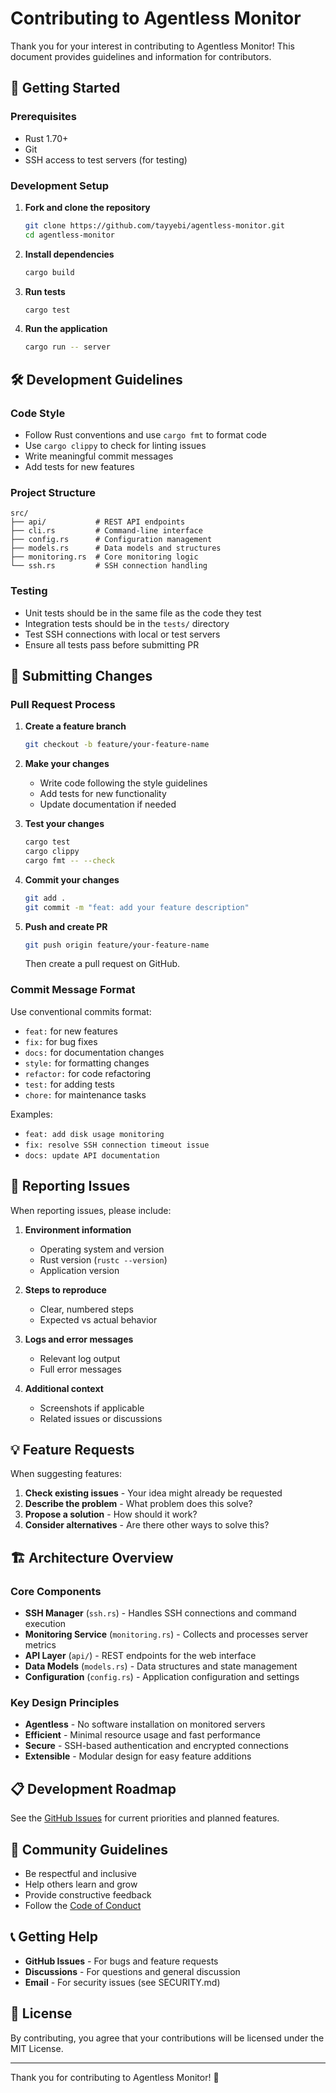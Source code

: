 # Contributing to Agentless Monitor

Thank you for your interest in contributing to Agentless Monitor! This document provides guidelines and information for contributors.

## 🚀 Getting Started

### Prerequisites

- Rust 1.70+ 
- Git
- SSH access to test servers (for testing)

### Development Setup

1. **Fork and clone the repository**
   ```bash
   git clone https://github.com/tayyebi/agentless-monitor.git
   cd agentless-monitor
   ```

2. **Install dependencies**
   ```bash
   cargo build
   ```

3. **Run tests**
   ```bash
   cargo test
   ```

4. **Run the application**
   ```bash
   cargo run -- server
   ```

## 🛠️ Development Guidelines

### Code Style

- Follow Rust conventions and use `cargo fmt` to format code
- Use `cargo clippy` to check for linting issues
- Write meaningful commit messages
- Add tests for new features

### Project Structure

```
src/
├── api/           # REST API endpoints
├── cli.rs         # Command-line interface
├── config.rs      # Configuration management
├── models.rs      # Data models and structures
├── monitoring.rs  # Core monitoring logic
└── ssh.rs         # SSH connection handling
```

### Testing

- Unit tests should be in the same file as the code they test
- Integration tests should be in the `tests/` directory
- Test SSH connections with local or test servers
- Ensure all tests pass before submitting PR

## 📝 Submitting Changes

### Pull Request Process

1. **Create a feature branch**
   ```bash
   git checkout -b feature/your-feature-name
   ```

2. **Make your changes**
   - Write code following the style guidelines
   - Add tests for new functionality
   - Update documentation if needed

3. **Test your changes**
   ```bash
   cargo test
   cargo clippy
   cargo fmt -- --check
   ```

4. **Commit your changes**
   ```bash
   git add .
   git commit -m "feat: add your feature description"
   ```

5. **Push and create PR**
   ```bash
   git push origin feature/your-feature-name
   ```
   Then create a pull request on GitHub.

### Commit Message Format

Use conventional commits format:
- `feat:` for new features
- `fix:` for bug fixes
- `docs:` for documentation changes
- `style:` for formatting changes
- `refactor:` for code refactoring
- `test:` for adding tests
- `chore:` for maintenance tasks

Examples:
- `feat: add disk usage monitoring`
- `fix: resolve SSH connection timeout issue`
- `docs: update API documentation`

## 🐛 Reporting Issues

When reporting issues, please include:

1. **Environment information**
   - Operating system and version
   - Rust version (`rustc --version`)
   - Application version

2. **Steps to reproduce**
   - Clear, numbered steps
   - Expected vs actual behavior

3. **Logs and error messages**
   - Relevant log output
   - Full error messages

4. **Additional context**
   - Screenshots if applicable
   - Related issues or discussions

## 💡 Feature Requests

When suggesting features:

1. **Check existing issues** - Your idea might already be requested
2. **Describe the problem** - What problem does this solve?
3. **Propose a solution** - How should it work?
4. **Consider alternatives** - Are there other ways to solve this?

## 🏗️ Architecture Overview

### Core Components

- **SSH Manager** (`ssh.rs`) - Handles SSH connections and command execution
- **Monitoring Service** (`monitoring.rs`) - Collects and processes server metrics
- **API Layer** (`api/`) - REST endpoints for the web interface
- **Data Models** (`models.rs`) - Data structures and state management
- **Configuration** (`config.rs`) - Application configuration and settings

### Key Design Principles

- **Agentless** - No software installation on monitored servers
- **Efficient** - Minimal resource usage and fast performance
- **Secure** - SSH-based authentication and encrypted connections
- **Extensible** - Modular design for easy feature additions

## 📋 Development Roadmap

See the [GitHub Issues](https://github.com/tayyebi/agentless-monitoring/issues) for current priorities and planned features.

## 🤝 Community Guidelines

- Be respectful and inclusive
- Help others learn and grow
- Provide constructive feedback
- Follow the [Code of Conduct](CODE_OF_CONDUCT.md)

## 📞 Getting Help

- **GitHub Issues** - For bugs and feature requests
- **Discussions** - For questions and general discussion
- **Email** - For security issues (see SECURITY.md)

## 📄 License

By contributing, you agree that your contributions will be licensed under the MIT License.

---

Thank you for contributing to Agentless Monitor! 🎉

